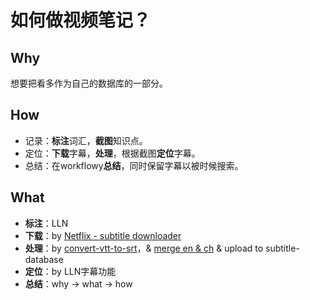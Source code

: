 # 如何做视频笔记？ 

## Why

想要把看多作为自己的数据库的一部分。

## How 

* 记录：**标注**词汇，**截图**知识点。
* 定位：**下载**字幕，**处理**，根据截图**定位**字幕。
* 总结：在workflowy**总结**，同时保留字幕以被时候搜索。


## What 

* **标注**：LLN
* **下载**：by [Netflix - subtitle downloader](https://greasyfork.org/en/scripts/26654-netflix-subtitle-downloader) 
* **处理**：by [convert-vtt-to-srt](https://www.happyscribe.com/subtitle-tools/convert-vtt-to-srt)，& [merge en & ch](https://subtitletools.com/merge-subtitles-online) & upload to subtitle-database
* **定位**：by LLN字幕功能
* **总结**：why -> what -> how